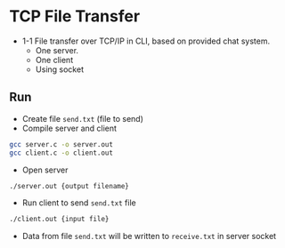 # TCP File Transfer

- 1-1 File transfer over TCP/IP in CLI, based on provided chat system.
  - One server.
  - One client
  - Using socket

## Run

- Create file `send.txt` (file to send)
- Compile server and client

```bash
gcc server.c -o server.out
gcc client.c -o client.out
```

- Open server

```bash
./server.out {output filename}
```

- Run client to send `send.txt` file

```bash
./client.out {input file}
```

- Data from file `send.txt` will be written to `receive.txt` in server socket
